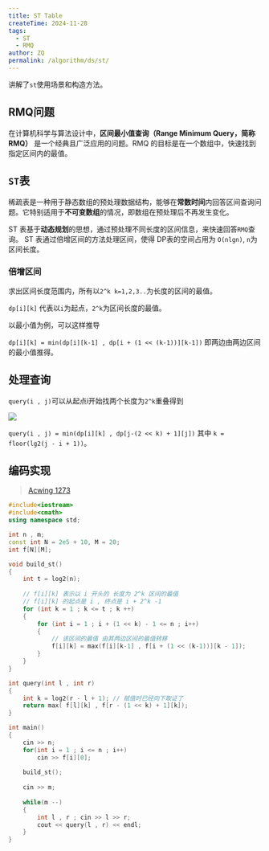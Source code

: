 ```yaml
---
title: ST Table
createTime: 2024-11-28
tags:
  - ST
  - RMQ
author: ZQ
permalink: /algorithm/ds/st/
---
```


讲解了`st`使用场景和构造方法。

<!-- more -->

## RMQ问题

在计算机科学与算法设计中，**区间最小值查询（Range Minimum Query，简称 RMQ）** 是一个经典且广泛应用的问题。RMQ 的目标是在一个数组中，快速找到指定区间内的最值。

## `ST`表

稀疏表是一种用于静态数组的预处理数据结构，能够在**常数时间**内回答区间查询问题。它特别适用于**不可变数组**的情况，即数组在预处理后不再发生变化。

ST 表基于**动态规划**的思想，通过预处理不同长度的区间信息，来快速回答`RMQ`查询。
ST 表通过倍增区间的方法处理区间，使得 DP表的空间占用为 `O(nlgn)`, `n`为区间长度。

### 倍增区间

求出区间长度范围内，所有以`2^k k=1,2,3..`为长度的区间的最值。

`dp[i][k]` 代表以`i`为起点，`2^k`为区间长度的最值。

以最小值为例，可以这样推导

`dp[i][k] = min(dp[i][k-1] , dp[i + (1 << (k-1))][k-1])` 即两边由两边区间的最小值推得。

## 处理查询

`query(i , j)`可以从起点i开始找两个长度为`2^k`重叠得到 

![](https://alicloud-pic.oss-cn-shanghai.aliyuncs.com/BlogImg/Algorithm/STTable/QueryParse.png)

`query(i , j) = min(dp[i][k] , dp[j-(2 << k) + 1][j])` 其中 `k = floor(lg2(j - i + 1))`。

## 编码实现

> [Acwing 1273](天才的记忆)

```cpp
#include<iostream>
#include<cmath>
using namespace std;

int n , m;
const int N = 2e5 + 10, M = 20;
int f[N][M];

void build_st()
{
    int t = log2(n);
    
    // f[i][k] 表示以 i 开头的 长度为 2^k 区间的最值
    // f[i][k] 的起点是 i , 终点是 i + 2^k -1
    for (int k = 1 ; k <= t ; k ++)
    {
        for (int i = 1 ; i + (1 << k) - 1 <= n ; i++)
        {
            // 该区间的最值 由其两边区间的最值转移
            f[i][k] = max(f[i][k-1] , f[i + (1 << (k-1))][k - 1]);
        }
    }
}

int query(int l , int r)
{
    int k = log2(r - l + 1); // 赋值时已经向下取证了
    return max( f[l][k] , f[r - (1 << k) + 1][k]); 
}

int main()
{
    cin >> n;
    for(int i = 1 ; i <= n ; i++)
        cin >> f[i][0]; 
    
    build_st();
    
    cin >> m;
    
    while(m --)
    {
        int l , r ; cin >> l >> r;
        cout << query(l , r) << endl;
    }
}
```



